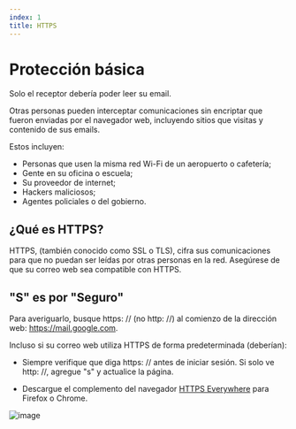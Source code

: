 ```yaml
---
index: 1
title: HTTPS
---
```

# Protección básica

Solo el receptor debería poder leer su email.

Otras personas pueden interceptar comunicaciones sin encriptar que fueron enviadas por el navegador web, incluyendo sitios que visitas y contenido de sus emails.

Estos incluyen:

*   Personas que usen la misma red Wi-Fi de un aeropuerto o cafetería;
*   Gente en su oficina o escuela;
*   Su proveedor de internet;
*   Hackers maliciosos;
*   Agentes policiales o del gobierno.

## ¿Qué es HTTPS?

HTTPS, (también conocido como SSL o TLS), cifra sus comunicaciones para que no puedan ser leídas por otras personas en la red. Asegúrese de que su correo web sea compatible con HTTPS.

## "S" es por "Seguro"

Para averiguarlo, busque https: // (no http: //) al comienzo de la dirección web: https://mail.google.com.

Incluso si su correo web utiliza HTTPS de forma predeterminada (deberían):

*   Siempre verifique que diga https: // antes de iniciar sesión. Si solo ve http: //, agregue "s" y actualice la página.

*   Descargue el complemento del navegador [HTTPS Everywhere](https://www.eff.org/https-everywhere) para Firefox o Chrome.

![image](email1.png)